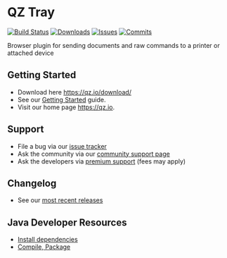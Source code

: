QZ Tray
========

 [![Build Status](https://travis-ci.org/qzind/tray.svg)](https://travis-ci.org/qzind/tray) [![Downloads](https://img.shields.io/github/downloads/qzind/tray/latest/total.svg)](../../releases) [![Issues](https://img.shields.io/github/issues/qzind/tray.svg)](../../issues) [![Commits](https://img.shields.io/github/commit-activity/m/qzind/tray.svg)](../../commits)

Browser plugin for sending documents and raw commands to a printer or attached device

## Getting Started
  * Download here https://qz.io/download/
  * See our [Getting Started](../../wiki/getting-started) guide.
  * Visit our home page https://qz.io.
  
## Support
  * File a bug via our [issue tracker](../../issues)
  * Ask the community via our [community support page](https://qz.io/support/)
  * Ask the developers via [premium support](https://qz.io/contact/) (fees may apply)

## Changelog
  * See our [most recent releases](../../releases)

## Java Developer Resources
  * [Install dependencies](../../wiki/install-dependencies)
  * [Compile, Package](../../wiki/compiling)
